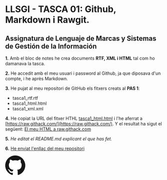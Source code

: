# LLSGI - TASCA 01: Github, Markdown i Rawgit.
## Assignatura de Lenguaje de Marcas y Sistemas de Gestión de la Información


**1.** Amb el bloc de notes he crea documents **RTF, XML i HTML** tal com ho damanava la tasca.

**2.** He accedit amb el meu usuari i password al Github, ja que diposava d'un compte, i he après Markdown.

**3.** He pujat al meu repositori de GitHub els fitxers creats al **PAS 1**:
* tasca1_rtf.rtf
* tasca1_html.html
* tasca1_xml.xml

**4.** He copiat la URL del fitxer HTHL [tasca1_html.html](https://github.com/XiscoCantallops/LLSGI/blob/master/tasca1_html.html)
i l'he aferrat a [https://raw.githack.com/](https://raw.githack.com/). Y el  resultat ha sigut el següent:
[El meu HTML a raw.githack.com](https://raw.githack.com/XiscoCantallops/LLSGI/master/tasca1_html.html)

**5.** *He editat el README.md explicant el que has fet.*

**6.** [He enviat l'enllaç del meu repositori](https://github.com/XiscoCantallops/LLSGI)

![Logo Github](/GitHub-Mark-64px.png)


